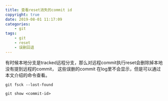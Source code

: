 ```yaml
---
title: 查看reset消失的commit id
copyright: true
date: 2019-08-01 11:17:09
categories:
    - git
tags:
    - git
    - reset
    - 误删回退
---
```

有时候本地分支是tracked远程分支，那么对远程commit执行reset会删除掉本地没有提到远程的commit，
这些误删的commit 在log里不会显示，但是可以通过本文介绍的命令查看。

<!-- more -->

`git fsck --lost-found`

`git show <commit-id>`